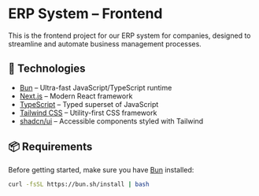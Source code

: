 # ERP System – Frontend

This is the frontend project for our ERP system for companies, designed to streamline and automate business management processes.

## 🚀 Technologies

- [Bun](https://bun.sh/) – Ultra-fast JavaScript/TypeScript runtime
- [Next.js](https://nextjs.org/) – Modern React framework
- [TypeScript](https://www.typescriptlang.org/) – Typed superset of JavaScript
- [Tailwind CSS](https://tailwindcss.com/) – Utility-first CSS framework
- [shadcn/ui](https://ui.shadcn.com/) – Accessible components styled with Tailwind

## 📦 Requirements

Before getting started, make sure you have [Bun](https://bun.sh/docs/installation) installed:

```bash
curl -fsSL https://bun.sh/install | bash
